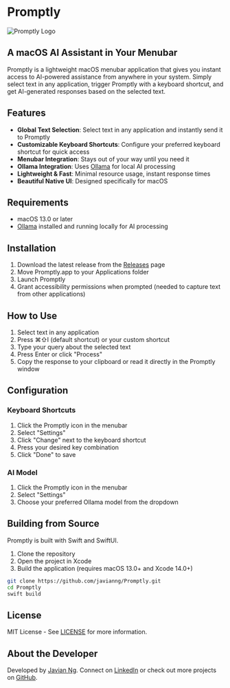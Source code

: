 # Promptly

![Promptly Logo](https://via.placeholder.com/150) <!-- Replace with actual app icon when available -->

## A macOS AI Assistant in Your Menubar

Promptly is a lightweight macOS menubar application that gives you instant access to AI-powered assistance from anywhere in your system. Simply select text in any application, trigger Promptly with a keyboard shortcut, and get AI-generated responses based on the selected text.

## Features

- **Global Text Selection**: Select text in any application and instantly send it to Promptly
- **Customizable Keyboard Shortcuts**: Configure your preferred keyboard shortcut for quick access
- **Menubar Integration**: Stays out of your way until you need it
- **Ollama Integration**: Uses [Ollama](https://ollama.ai/) for local AI processing
- **Lightweight & Fast**: Minimal resource usage, instant response times
- **Beautiful Native UI**: Designed specifically for macOS

## Requirements

- macOS 13.0 or later
- [Ollama](https://ollama.ai/) installed and running locally for AI processing

## Installation

1. Download the latest release from the [Releases](https://github.com/javianng/Promptly/releases) page
2. Move Promptly.app to your Applications folder
3. Launch Promptly
4. Grant accessibility permissions when prompted (needed to capture text from other applications)

## How to Use

1. Select text in any application
2. Press ⌘⇧I (default shortcut) or your custom shortcut
3. Type your query about the selected text
4. Press Enter or click "Process"
5. Copy the response to your clipboard or read it directly in the Promptly window

## Configuration

### Keyboard Shortcuts

1. Click the Promptly icon in the menubar
2. Select "Settings"
3. Click "Change" next to the keyboard shortcut
4. Press your desired key combination
5. Click "Done" to save

### AI Model

1. Click the Promptly icon in the menubar
2. Select "Settings"
3. Choose your preferred Ollama model from the dropdown

## Building from Source

Promptly is built with Swift and SwiftUI.

1. Clone the repository
2. Open the project in Xcode
3. Build the application (requires macOS 13.0+ and Xcode 14.0+)

```bash
git clone https://github.com/javianng/Promptly.git
cd Promptly
swift build
```

## License

MIT License - See [LICENSE](LICENSE) for more information.

## About the Developer

Developed by [Javian Ng](https://www.javianng.com). Connect on [LinkedIn](https://www.linkedin.com/in/javianngzh/) or check out more projects on [GitHub](https://github.com/javianng).
